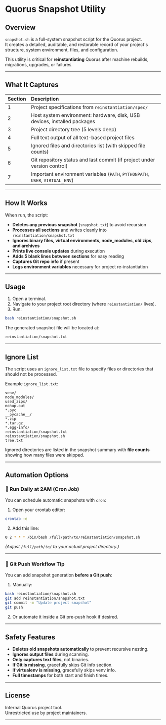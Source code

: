 # Quorus Snapshot Utility

## Overview

`snapshot.sh` is a full-system snapshot script for the Quorus project.  
It creates a detailed, auditable, and restorable record of your project's structure, system environment, files, and configuration.

This utility is critical for **reinstantiating** Quorus after machine rebuilds, migrations, upgrades, or failures.

---

## What It Captures

| Section | Description |
|:---|:---|
| 1 | Project specifications from `reinstantiation/spec/` |
| 2 | Host system environment: hardware, disk, USB devices, installed packages |
| 3 | Project directory tree (5 levels deep) |
| 4 | Full text output of all text-based project files |
| 5 | Ignored files and directories list (with skipped file counts) |
| 6 | Git repository status and last commit (if project under version control) |
| 7 | Important environment variables (`PATH`, `PYTHONPATH`, `USER`, `VIRTUAL_ENV`) |

---

## How It Works

When run, the script:

- **Deletes any previous snapshot** (`snapshot.txt`) to avoid recursion
- **Processes all sections** and writes cleanly into `reinstantiation/snapshot.txt`
- **Ignores binary files, virtual environments, node_modules, old zips, and archives**
- **Prints live console updates** during execution
- **Adds 5 blank lines between sections** for easy reading
- **Captures Git repo info** if present
- **Logs environment variables** necessary for project re-instantiation

---

## Usage

1. Open a terminal.
2. Navigate to your project root directory (where `reinstantiation/` lives).
3. Run:

```bash
bash reinstantiation/snapshot.sh
```

The generated snapshot file will be located at:

```bash
reinstantiation/snapshot.txt
```

---

## Ignore List

The script uses an `ignore_list.txt` file to specify files or directories that should not be processed.

Example `ignore_list.txt`:

```
venv/
node_modules/
used_zips/
nohup.out
*.pyc
__pycache__/
*.zip
*.tar.gz
*.egg-info/
reinstantiation/snapshot.txt
reinstantiation/snapshot.sh
tree.txt
```

Ignored directories are listed in the snapshot summary with **file counts** showing how many files were skipped.

---

## Automation Options

### 📅 Run Daily at 2AM (Cron Job)

You can schedule automatic snapshots with `cron`:

1. Open your crontab editor:

```bash
crontab -e
```

2. Add this line:

```bash
0 2 * * * /bin/bash /full/path/to/reinstantiation/snapshot.sh
```

*(Adjust `/full/path/to/` to your actual project directory.)*

---

### 📂 Git Push Workflow Tip

You can add snapshot generation **before a Git push**:

1. Manually:

```bash
bash reinstantiation/snapshot.sh
git add reinstantiation/snapshot.txt
git commit -m "Update project snapshot"
git push
```

2. Or automate it inside a Git pre-push hook if desired.

---

## Safety Features

- **Deletes old snapshots automatically** to prevent recursive nesting.
- **Ignores output files** during scanning.
- **Only captures text files**, not binaries.
- **If Git is missing**, gracefully skips Git info section.
- **If virtualenv is missing**, gracefully skips venv info.
- **Full timestamps** for both start and finish times.

---

## License

Internal Quorus project tool.  
Unrestricted use by project maintainers.

---